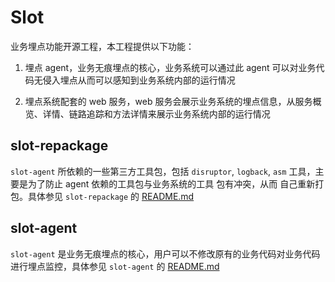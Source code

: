 # Slot

业务埋点功能开源工程，本工程提供以下功能：

1. 埋点 agent，业务无痕埋点的核心，业务系统可以通过此 agent 可以对业务代码无侵入埋点从而可以感知到业务系统内部的运行情况

2. 埋点系统配套的 web 服务，web 服务会展示业务系统的埋点信息，从服务概览、详情、链路追踪和方法详情来展示业务系统内部的运行情况

## slot-repackage

`slot-agent` 所依赖的一些第三方工具包，包括 `disruptor`, `logback`, `asm` 工具，主要是为了防止 agent 依赖的工具包与业务系统的工具
包有冲突，从而 自己重新打包。具体参见 `slot-repackage` 的 
[README.md](https://github.com/zenvzenv/slot/blob/main/slot-agent/README.md)

## slot-agent

`slot-agent` 是业务无痕埋点的核心，用户可以不修改原有的业务代码对业务代码进行埋点监控，具体参见 `slot-agent` 的 
[README.md](https://github.com/zenvzenv/slot/blob/main/slot-repackage/README.md)
